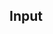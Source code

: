 ## Input

<template>
  <div id="app" style="height:200vw; margin:100px">
	单行文本框：
	<z-input type='text' v-model="value" autofocus placeholder="User Name"></z-input>
	<z-input type='text' v-model="value" labelName="User Name" labelFix></z-input>
	<z-input type='text' v-model="value" labelName="User Name" labelFloat></z-input>

	禁用：
	<z-input type='text' v-model="value" placeholder="User Name" disabled></z-input>

	多行文本框：
	<z-input type='text' v-model="value" labelName="Message" multiple labelFloat></z-input>

	密码框：
	<z-input type='password' v-model="value" placeholder="Password" showPassword></z-input>

	字数统计：
	<z-input type='text' v-model="value" labelName="User Name" maxlength="20" labelFloat></z-input>

	图标：
	<z-input type='text' v-model="value" placeholder="Search" maxlength="20" prefix-icon="el-icon-search"></z-input>
	<z-input type='text' v-model="value" labelName="Search" maxlength="20" suffix-icon="el-icon-search"></z-input>

	可展开文本框：<br>
	<div class="flex">
		<i class="el-icon-search" @click="isExpand = true"></i>
		<z-input type='text' v-model="value" placeholder="Search for ..." canExpand :isExpand="isExpand" @close ="isExpand = false" suffix-icon="el-icon-close"></z-input>
	</div>

	文字提示：
	<z-input type='text' v-model="value" labelName="User Name" helperText="用户名已存在" showHelperText labelFloat></z-input>

	普通文本框:
	<z-input type='text' v-model="value" placeholder="User Name" normal></z-input>
	<z-input type='text' v-model="value" labelName="username" placeholder="User Name" normal></z-input>
	<z-input type='text' v-model="value" placeholder="User Name" disabled normal></z-input>
	<z-input type='text' v-model="value" placeholder="User Name" multiple normal></z-input>
	<z-input type='password' v-model="value" placeholder="Password" normal></z-input>
	<z-input type='text' v-model="value" placeholder="Search for ..." canExpand :isExpand="false" suffix-icon="el-icon-close" normal></z-input>
	<z-input type='text' v-model="value" placeholder="User Name" helperText="用户名已存在" showHelperText normal></z-input>
	<z-input type='text' v-model="value" placeholder="User Name" maxlength="20" normal></z-input>
	<z-input type='text' v-model="value" placeholder="User Name" maxlength="20" suffix-icon="el-icon-edit" normal></z-input>

  </div>
</template>


<script>
export default {
	data(){
		return {
			loading: null,
			message: null,
			placement: 'right',
			isExpand: false,
			value: ''
		};
	},
	created(){
		this.loading = this.$loading({});
		setTimeout(() => {
			this.loading.close();
		}, 1000);

		setTimeout(() => {
			this.message = this.$message.loading('dasdasdfsadfsdfsad');
		}, 1000);
	},
};
</script>

<style lang="scss">
.z-button-group{
	margin: 10px;
}
.z-input {
	margin-bottom: 30px;
}
</style>